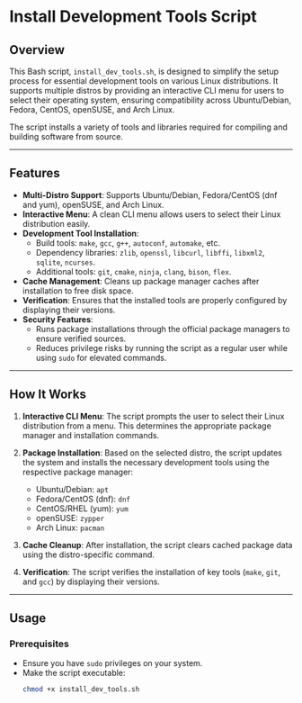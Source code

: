 # Install Development Tools Script

## Overview
This Bash script, `install_dev_tools.sh`, is designed to simplify the setup process for essential development tools on various Linux distributions. It supports multiple distros by providing an interactive CLI menu for users to select their operating system, ensuring compatibility across Ubuntu/Debian, Fedora, CentOS, openSUSE, and Arch Linux.

The script installs a variety of tools and libraries required for compiling and building software from source.

---

## Features
- **Multi-Distro Support**: Supports Ubuntu/Debian, Fedora/CentOS (dnf and yum), openSUSE, and Arch Linux.
- **Interactive Menu**: A clean CLI menu allows users to select their Linux distribution easily.
- **Development Tool Installation**:
  - Build tools: `make`, `gcc`, `g++`, `autoconf`, `automake`, etc.
  - Dependency libraries: `zlib`, `openssl`, `libcurl`, `libffi`, `libxml2`, `sqlite`, `ncurses`.
  - Additional tools: `git`, `cmake`, `ninja`, `clang`, `bison`, `flex`.
- **Cache Management**: Cleans up package manager caches after installation to free disk space.
- **Verification**: Ensures that the installed tools are properly configured by displaying their versions.
- **Security Features**:
  - Runs package installations through the official package managers to ensure verified sources.
  - Reduces privilege risks by running the script as a regular user while using `sudo` for elevated commands.

---

## How It Works
1. **Interactive CLI Menu**:
   The script prompts the user to select their Linux distribution from a menu. This determines the appropriate package manager and installation commands.

2. **Package Installation**:
   Based on the selected distro, the script updates the system and installs the necessary development tools using the respective package manager:
   - Ubuntu/Debian: `apt`
   - Fedora/CentOS (dnf): `dnf`
   - CentOS/RHEL (yum): `yum`
   - openSUSE: `zypper`
   - Arch Linux: `pacman`

3. **Cache Cleanup**:
   After installation, the script clears cached package data using the distro-specific command.

4. **Verification**:
   The script verifies the installation of key tools (`make`, `git`, and `gcc`) by displaying their versions.

---

## Usage
### Prerequisites
- Ensure you have `sudo` privileges on your system.
- Make the script executable:
  ```bash
  chmod +x install_dev_tools.sh
